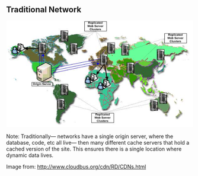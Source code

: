 ## Traditional Network

![CDN Network Map](/resources/images/why/cdn-network.JPG)

Note:
Traditionally— networks have a single origin server, where the database, code, etc all live— then many different cache servers that hold a cached version of the site. This ensures there is a single location where dynamic data lives.


Image from: http://www.cloudbus.org/cdn/RD/CDNs.html
